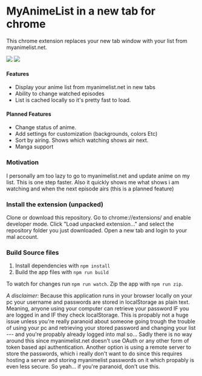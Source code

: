 # MyAnimeList in a new tab for chrome

This chrome extension replaces your new tab window with your list from myanimelist.net.

![](http://i.imgur.com/9MMsgAc.jpg)
![](http://i.imgur.com/JcKQRt5.jpg)

#### Features
- Display your anime list from myanimelist.net in new tabs
- Ability to change watched episodes
- List is cached locally so it's pretty fast to load.

#### Planned Features
- Change status of anime.
- Add settings for customization (backgrounds, colors Etc)
- Sort by airing. Shows which watching shows air next.
- Manga support

### Motivation
I personally am too lazy to go to myanimelist.net and update anime on my list. This is one step faster. Also it quickly shows me what shows i am watching and when the next episode airs (this is a planned feature)

### Install the extension (unpacked)

Clone or download this repository. Go to chrome://extensions/ and enable developer mode. Click "Load unpacked extension..." and select the repository folder you just downloaded. Open a new tab and login to your mal account.

### Build Source files

1. Install dependencies with `npm install`
2. Build the app files with `npm run build`

To watch for changes run `npm run watch`. Zip the app with `npm run zip`.

*A disclaimer:* Because this application runs in your browser locally on your pc your username and passwords are stored in localStorage as plain text. Meaning, anyone using your computer can retrieve your password IF you are logged in and IF they check localStorage. This is propably not a huge issue unless you're really paranoid about someone going trough the trouble of using your pc and retrieving your stored password and changing your list --- and you're propably already logged into mal so... Sadly there is no way around this since myanimelist.net doesn't use OAuth or any other form of token based api authentication. Another option is using a remote server to store the passwords, which i really don't want to do since this requires hosting a server and storing myanimelist passwords on it which propably is even less secure. So yeah... if you're paranoid, don't use this.

